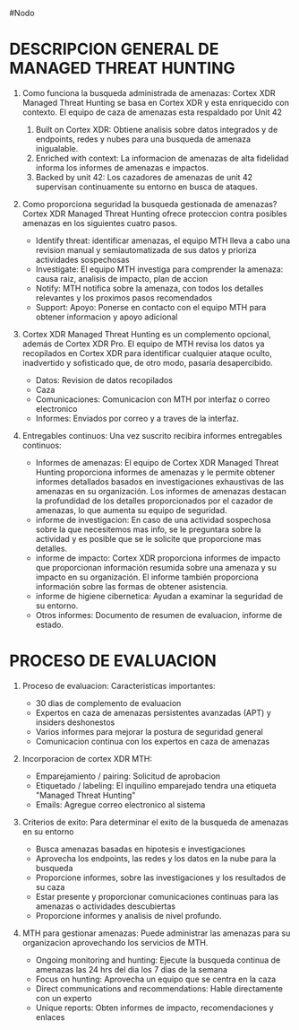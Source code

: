 #Nodo
# DESCRIPCION GENERAL DE MANAGED THREAT HUNTING
1. Como funciona la busqueda administrada de amenazas: Cortex XDR Managed Threat Hunting se basa en Cortex XDR y esta enriquecido con contexto. El equipo de caza de amenazas esta respaldado por Unit 42
	1. Built on Cortex XDR: Obtiene analisis sobre datos integrados y de endpoints, redes y nubes para una busqueda de amenaza inigualable.
	2. Enriched with context: La informacion de amenazas de alta fidelidad informa los informes de amenazas e impactos.
	4. Backed by unit 42: Los cazadores de amenazas de unit 42 supervisan continuamente su entorno en busca de ataques.

2. Como proporciona seguridad la busqueda gestionada de amenazas?
   Cortex XDR Managed Threat Hunting ofrece proteccion contra posibles amenazas en los siguientes cuatro pasos.
   - Identify threat: identificar amenazas, el equipo MTH lleva a cabo una revision manual y semiautomatizada de sus datos y prioriza actividades sospechosas
   - Investigate: El equipo MTH investiga para comprender la amenaza: causa raiz, analisis de impacto, plan de accion
   - Notify: MTH notifica sobre la amenaza, con todos los detalles relevantes y los proximos pasos recomendados
   - Support: Apoyo: Ponerse en contacto con el equipo MTH para obtener informacion y apoyo adicional

3. Cortex XDR Managed Threat Hunting es un complemento opcional, además de Cortex XDR Pro. El equipo de MTH revisa los datos ya recopilados en Cortex XDR para identificar cualquier ataque oculto, inadvertido y sofisticado que, de otro modo, pasaría desapercibido.
   - Datos: Revision de datos recopilados
   - Caza
   - Comunicaciones: Comunicacion con MTH por interfaz o correo electronico
   - Informes: Enviados por correo y a traves de la interfaz.

4. Entregables continuos: Una vez suscrito recibira informes entregables continuos: 
   - Informes de amenazas: El equipo de Cortex XDR Managed Threat Hunting proporciona informes de amenazas y le permite obtener informes detallados basados en investigaciones exhaustivas de las amenazas en su organización. Los informes de amenazas destacan la profundidad de los detalles proporcionados por el cazador de amenazas, lo que aumenta su equipo de seguridad.
   - informe de investigacion: En caso de una actividad sospechosa sobre la que necesitemos mas info, se le preguntara sobre la actividad y es posible que se le solicite que proporcione mas detalles.
   - informe de impacto: Cortex XDR proporciona informes de impacto que proporcionan información resumida sobre una amenaza y su impacto en su organización. El informe también proporciona información sobre las formas de obtener asistencia.
   - informe de higiene cibernetica: Ayudan a examinar la seguridad de su entorno.
   - Otros informes: Documento de resumen de evaluacion, informe de estado.


# PROCESO DE EVALUACION
1. Proceso de evaluacion: Caracteristicas importantes:
   - 30 dias de complemento de evaluacion
   - Expertos en caza de amenazas persistentes avanzadas (APT) y insiders deshonestos
   - Varios informes para mejorar la postura de seguridad general
   - Comunicacion continua con los expertos en caza de amenazas
2. Incorporacion de cortex XDR MTH:
   - Emparejamiento / pairing: Solicitud de aprobacion
   - Etiquetado / labeling: El inquilino emparejado tendra una etiqueta "Managed Threat Hunting"
   - Emails: Agregue correo electronico al sistema

3. Criterios de exito: Para determinar el exito de la busqueda de amenazas en su entorno
   - Busca amenazas basadas en hipotesis e investigaciones
   - Aprovecha los endpoints, las redes y los datos en la nube para la busqueda
   - Proporcione informes, sobre las investigaciones y los resultados de su caza
   - Estar presente y proporcionar comunicaciones continuas para las amenazas o actividades descubiertas
   - Proporcione informes y analisis de nivel profundo.

4. MTH para gestionar amenazas: Puede administrar las amenazas para su organizacion aprovechando los servicios de MTH.
   - Ongoing monitoring and hunting: Ejecute la busqueda continua de amenazas las 24 hrs del dia los 7 dias de la semana
   - Focus on hunting: Aprovecha un equipo que se centra en la caza
   - Direct communications and recommendations: Hable directamente con un experto
   - Unique reports: Obten informes de impacto, recomendaciones y enlaces